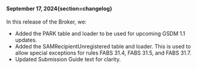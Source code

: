 #### September 17, 2024{section=changelog}
In this release of the Broker, we:

* Added the PARK table and loader to be used for upcoming GSDM 1.1 updates.
* Added the SAMRecipientUnregistered table and loader. This is used to allow special exceptions for rules FABS 31.4, FABS 31.5, and FABS 31.7.
* Updated Submission Guide text for clarity.
